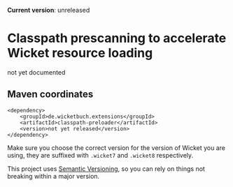 **Current version**: unreleased

# Classpath prescanning to accelerate Wicket resource loading

not yet documented
  
## Maven coordinates

    <dependency>
        <groupId>de.wicketbuch.extensions</groupId>
        <artifactId>classpath-preloader</artifactId>
        <version>not yet released</version>
    </dependency>

Make sure you choose the correct version for the version of Wicket you are
using, they are suffixed with `.wicket7` and `.wicket8` respectively.

This project uses [Semantic Versioning](http://semver.org/), so you can rely on
things not breaking within a major version.
